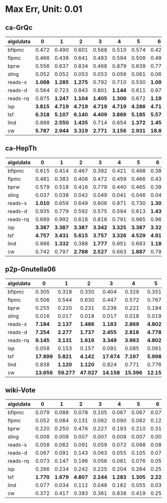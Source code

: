 # Max Err, Unit: 0.01

## ca-GrQc

algo\data | 0 | 1 | 2 | 3 | 4 | 5 | 6 | 7 | 8 | 9
--- | --- | --- | --- | --- | --- | --- | --- | --- | --- | ---
bflpmc | 0.472 | 0.490 | 0.601 | 0.568 | 0.510 | 0.574 | 0.421 | 0.437 | 0.542 | 0.565
flpmc | 0.466 | 0.438 | 0.641 | 0.483 | 0.594 | 0.508 | 0.491 | 0.500 | 0.524 | 0.445
bprw | 0.556 | 0.637 | 0.834 | 0.468 | 0.879 | 0.639 | 0.774 | 0.513 | 0.486 | 0.496
sling | 0.052 | 0.052 | 0.053 | 0.053 | 0.056 | 0.061 | 0.062 | 0.056 | 0.058 | 0.059
reads-s | **1.068** | **1.285** | **1.275** | 0.792 | 0.710 | 0.530 | **1.096** | **1.164** | **1.748** | 0.779
reads-d | 0.564 | 0.723 | 0.943 | 0.801 | **1.144** | 0.611 | 0.978 | **1.238** | **1.800** | 0.606
reads-rq | 0.875 | **1.247** | **1.104** | **1.405** | **1.306** | 0.672 | **1.197** | **1.380** | **1.851** | 0.753
isp | **3.815** | **4.719** | **4.719** | **4.719** | **4.719** | **4.286** | **4.719** | **4.286** | **3.757** | **4.719**
tsf | **6.318** | **5.107** | **6.140** | **4.409** | **3.869** | **5.185** | **5.575** | **6.844** | **4.312** | **3.308**
lind | 0.988 | **2.550** | **1.435** | 0.714 | 0.654 | **1.372** | **1.458** | **1.409** | 0.988 | **1.618**
cw | **5.787** | **2.944** | **3.319** | **2.771** | **3.156** | **2.931** | **18.843** | **18.570** | **18.337** | **19.656**

## ca-HepTh

algo\data | 0 | 1 | 2 | 3 | 4 | 5 | 6 | 7 | 8 | 9
--- | --- | --- | --- | --- | --- | --- | --- | --- | --- | ---
bflpmc | 0.615 | 0.414 | 0.467 | 0.392 | 0.421 | 0.498 | 0.383 | 0.447 | 0.514 | 0.453
flpmc | 0.481 | 0.383 | 0.406 | 0.472 | 0.459 | 0.466 | 0.431 | 0.452 | 0.369 | 0.381
bprw | 0.579 | 0.518 | 0.416 | 0.779 | 0.440 | 0.465 | 0.397 | 0.355 | 0.448 | 0.486
sling | 0.037 | 0.038 | 0.042 | 0.049 | 0.041 | 0.046 | 0.040 | 0.039 | 0.049 | 0.030
reads-s | **1.010** | 0.656 | 0.649 | 0.606 | 0.871 | 0.730 | **1.303** | 0.755 | 0.767 | 0.594
reads-d | 0.935 | 0.779 | 0.592 | 0.575 | 0.594 | 0.613 | **1.436** | **1.146** | 0.514 | **1.310**
reads-rq | 0.689 | 0.992 | 0.618 | 0.816 | 0.791 | 0.965 | 0.963 | 0.672 | **1.118** | 0.728
isp | **3.387** | **3.387** | **3.387** | **3.342** | **3.325** | **3.387** | **3.325** | **3.325** | **3.387** | **3.325**
tsf | **4.757** | **3.431** | **5.615** | **3.757** | **3.326** | **4.529** | **4.917** | **3.923** | **5.193** | **3.611**
lind | 0.986 | **1.332** | 0.388 | **1.777** | 0.951 | 0.683 | **1.182** | **1.132** | 0.859 | 0.477
cw | 0.742 | 0.797 | **2.788** | **2.527** | 0.663 | **1.887** | 0.783 | 0.802 | **2.192** | **3.140**

## p2p-Gnutella06

algo\data | 0 | 1 | 2 | 3 | 4 | 5 | 6 | 7 | 8 | 9
--- | --- | --- | --- | --- | --- | --- | --- | --- | --- | ---
bflpmc | 0.305 | 0.318 | 0.330 | 0.404 | 0.329 | 0.351 | 0.320 | 0.534 | 0.311 | 0.411
flpmc | 0.506 | 0.544 | 0.630 | 0.447 | 0.572 | 0.767 | 0.531 | 0.478 | 0.617 | 0.405
bprw | 0.255 | 0.220 | 0.231 | 0.236 | 0.221 | 0.184 | 0.294 | 0.522 | 0.221 | 0.245
sling | 0.016 | 0.017 | 0.018 | 0.017 | 0.018 | 0.019 | 0.016 | 0.018 | 0.017 | 0.016
reads-s | **7.184** | **2.137** | **1.486** | **1.183** | **2.869** | **4.802** | **2.578** | **1.443** | **2.405** | **2.869**
reads-d | **7.254** | **2.277** | **1.737** | **2.455** | **2.816** | **4.778** | **2.596** | **1.438** | **2.402** | **2.816**
reads-rq | **9.145** | **3.131** | **1.616** | **3.349** | **3.963** | **4.802** | **2.441** | **1.463** | **2.402** | **3.963**
isp | 0.058 | 0.153 | 0.157 | 0.091 | 0.085 | 0.061 | 0.096 | 0.075 | 0.125 | 0.072
tsf | **17.899** | **5.821** | **4.142** | **17.674** | **7.197** | **5.998** | **7.836** | **5.578** | **9.151** | **5.986**
lind | 0.838 | **1.120** | **1.120** | 0.824 | 0.771 | 0.776 | 0.826 | 0.896 | 0.560 | **1.099**
cw | **13.656** | **59.277** | **47.027** | **14.158** | **15.396** | **12.152** | **17.646** | **14.585** | **16.062** | **23.644**

## wiki-Vote

algo\data | 0 | 1 | 2 | 3 | 4 | 5 | 6 | 7 | 8 | 9
--- | --- | --- | --- | --- | --- | --- | --- | --- | --- | ---
bflpmc | 0.079 | 0.088 | 0.078 | 0.105 | 0.067 | 0.067 | 0.077 | 0.062 | 0.071 | 0.068
flpmc | 0.052 | 0.084 | 0.131 | 0.062 | 0.090 | 0.082 | 0.121 | 0.081 | 0.070 | 0.087
bprw | 0.220 | 0.250 | 0.476 | 0.227 | 0.193 | 0.210 | 0.319 | 0.269 | 0.235 | 0.378
sling | 0.008 | 0.008 | 0.007 | 0.007 | 0.008 | 0.007 | 0.006 | 0.008 | 0.007 | 0.006
reads-s | 0.058 | 0.062 | 0.091 | 0.059 | 0.072 | 0.088 | 0.088 | 0.075 | 0.117 | 0.100
reads-d | 0.067 | 0.091 | 0.143 | 0.063 | 0.055 | 0.105 | 0.070 | 0.055 | 0.116 | 0.140
reads-rq | 0.073 | 0.147 | 0.196 | 0.056 | 0.081 | 0.076 | 0.058 | 0.061 | 0.108 | 0.073
isp | 0.266 | 0.234 | 0.242 | 0.225 | 0.204 | 0.264 | 0.255 | 0.210 | 0.276 | 0.222
tsf | **1.770** | **1.679** | **4.807** | **2.244** | **1.283** | **1.305** | **2.229** | **2.245** | **1.202** | **3.403**
lind | 0.077 | 0.034 | 0.112 | 0.048 | 0.182 | 0.055 | 0.035 | 0.035 | 0.056 | 0.061
cw | 0.372 | 0.417 | 0.383 | 0.361 | 0.838 | 0.419 | 0.252 | 0.221 | 0.353 | 0.406

